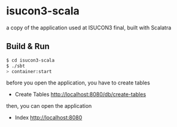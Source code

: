 isucon3-scala
=============

a copy of the application used at ISUCON3 final, built with Scalatra

## Build & Run

``` sh
$ cd isucon3-scala
$ ./sbt
> container:start
```

before you open the application, you have to create tables

* Create Tables
[http://localhost:8080/db/create-tables](http://localhost:8080/db/create-tables)

then, you can open the application

* Index
[http://localhost:8080](http://localhost:8080)

